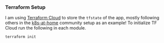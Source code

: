 ### Terraform Setup

I am using [Terraform Cloud](https://app.terraform.io/) to store the `tfstate` of the app, mostly following others in the [k8s-at-home](https://github.com/k8s-at-home) community setup as an example!
To initialize TF Cloud run the following in each module.

```
terraform init
```
